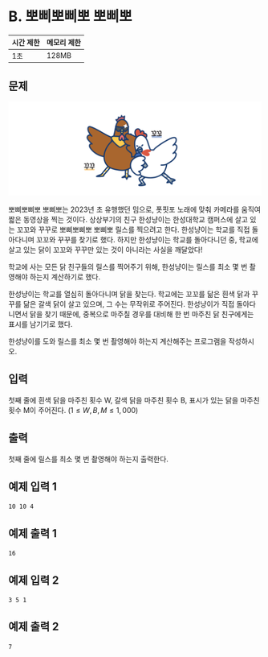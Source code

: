 # B. 뽀삐뽀삐뽀 뽀삐뽀

| 시간 제한 | 메모리 제한 |
| --- | --- |
| 1초 | 128MB |

## 문제

![kkokkokkukku](/assets/kkokkokkukku.png)

뽀삐뽀삐뽀 뽀삐뽀는 2023년 초 유행했던 밈으로, 폿핏포 노래에 맞춰 카메라를 움직여 짧은 동영상을 찍는 것이다. 상상부기의 친구 한성냥이는 한성대학교 캠퍼스에 살고 있는 꼬꼬와 꾸꾸로 뽀삐뽀삐뽀 뽀삐뽀 릴스를 찍으려고 한다. 한성냥이는 학교를 직접 돌아다니며 꼬꼬와 꾸꾸를 찾기로 했다. 하지만 한성냥이는 학교를 돌아다니던 중, 학교에 살고 있는 닭이 꼬꼬와 꾸꾸만 있는 것이 아니라는 사실을 깨달았다! 

학교에 사는 모든 닭 친구들의 릴스를 찍어주기 위해, 한성냥이는 릴스를 최소 몇 번 촬영해야 하는지 계산하기로 했다.  

한성냥이는 학교를 열심히 돌아다니며 닭을 찾는다. 학교에는 꼬꼬를 닮은 흰색 닭과 꾸꾸를 닮은 갈색 닭이 살고 있으며, 그 수는 무작위로 주어진다. 한성냥이가 직접 돌아다니면서 닭을 찾기 때문에, 중복으로 마주칠 경우를 대비해 한 번 마주친 닭 친구에게는 표시를 남기기로 했다.  

한성냥이를 도와 릴스를 최소 몇 번 촬영해야 하는지 계산해주는 프로그램을 작성하시오.  

## 입력

첫째 줄에 흰색 닭을 마주친 횟수 W, 갈색 닭을 마주친 횟수 B, 표시가 있는 닭을 마주친 횟수 M이 주어진다. $(1 \leq W, B, M \leq 1,000)$

## 출력

첫째 줄에 릴스를 최소 몇 번 촬영해야 하는지 출력한다.

## 예제 입력 1

```
10 10 4
```

## 예제 출력 1

```
16
```

## 예제 입력 2

```
3 5 1
```

## 예제 출력 2

```
7
```
